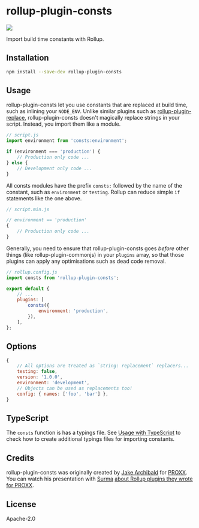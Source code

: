 # rollup-plugin-consts

[![](https://img.shields.io/npm/v/rollup-plugin-consts.svg?style=flat)](https://www.npmjs.com/package/rollup-plugin-consts)

Import build time constants with Rollup.

## Installation

```bash
npm install --save-dev rollup-plugin-consts
```

## Usage

rollup-plugin-consts let you use constants that are replaced at build time, such
as inlining your `NODE_ENV`. Unlike similar plugins such as
[rollup-plugin-replace](https://github.com/rollup/rollup-plugin-replace),
rollup-plugin-consts doesn't magically replace strings in your script. Instead,
you import them like a module.

```js
// script.js
import environment from 'consts:environment';

if (environment === 'production') {
    // Production only code ...
} else {
    // Development only code ...
}
```

All consts modules have the prefix `consts:` followed by the name of the
constant, such as `environment` or `testing`. Rollup can reduce simple `if`
statements like the one above.

```js
// script.min.js

// environment == 'production'
{
    // Production only code ...
}
```

Generally, you need to ensure that rollup-plugin-consts goes _before_ other
things (like rollup-plugin-commonjs) in your `plugins` array, so that those
plugins can apply any optimisations such as dead code removal.

```js
// rollup.config.js
import consts from 'rollup-plugin-consts';

export default {
    // ...
    plugins: [
        consts({
            environment: 'production',
        }),
    ],
};
```

## Options

```js
{
    // All options are treated as `string: replacement` replacers...
    testing: false,
    version: '1.0.0',
    environment: 'development',
    // Objects can be used as replacements too!
    config: { names: ['foo', 'bar'] },
}
```

## TypeScript

The `consts` function is has a typings file. See
[Usage with TypeScript](https://github.com/NotWoods/rollup-plugin-consts/wiki/Usage-with-TypeScript)
to check how to create additional typings files for importing constants.

## Credits

rollup-plugin-consts was originally created by
[Jake Archibald](https://github.com/jakearchibald/) for
[PROXX](https://github.com/GoogleChromeLabs/proxx). You can watch his
presentation with [Surma](https://github.com/surma/)
[about Rollup plugins they wrote for PROXX](https://youtu.be/TsTt7Tja30Q).

## License

Apache-2.0
